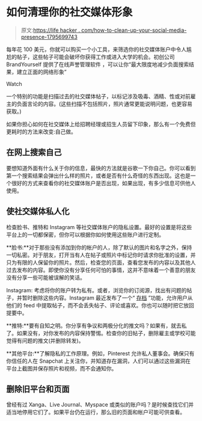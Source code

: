 # 如何清理你的社交媒体形象

> 原文:[https://life hacker . com/how-to-clean-up-your-social-media-presence-1795699743](https://lifehacker.com/how-to-clean-up-your-social-media-presence-1795699743)

每年花 100 美元，你就可以购买一个小工具，来筛选你的社交媒体账户中令人尴尬的帖子，这些帖子可能会破坏你获得工作或进入大学的机会。初创公司 BrandYourself 提供了在线声誉管理软件 ，可以让你“最大限度地减少负面搜索结果，建立正面的网络形象”

Watch

一个特别的功能是扫描过去的社交媒体帖子，以标记涉及吸毒、酒精、性或对前雇主的负面言论的内容。(这些扫描不包括照片，照片通常更能说明问题，也更容易获取。)

如果你担心如何在社交媒体上给招聘经理或招生人员留下印象，那么有一个免费但更耗时的方法来改变:自己做。

## 在网上搜索自己

要想知道外面有什么关于你的信息，最快的方法就是谷歌一下你自己。你可以看到第一个搜索结果会弹出什么样的照片，或者是否有什么奇怪的东西出现。这也是一个很好的方式来查看你的社交媒体账户是否出现，如果出现，有多少信息可供他人使用。

## 使社交媒体私人化

检查脸书、推特和 Instagram 等社交媒体账户的隐私设置。最好的设置是将这些平台上的一切都保密，但你可以根据你如何使用这些账户进行定制。

**脸书:**对于那些没有添加到你的帐户的人，除了默认的图片和名字之外，保持一切私密。对于朋友，打开当有人在帖子或照片中标记你时请求你批准的设置，并只为有限的人保留你的照片。然后，检查您的页面，查看您发布的内容以及其他人过去发布的内容。即使你没有分享任何可怕的事情，这并不意味着一个善意的朋友没有分享一些可能被误解的笑话。

Instagram: 考虑将你的账户转为私有。或者，浏览你的订阅源，找出有问题的帖子，并暂时删除这些内容。Instagram 最近发布了一个“ [存档](https://techcrunch.com/2017/05/22/instagram-archive/) ”功能，允许用户从他们的 feed 中提取帖子，而不会丢失帖子、评论或喜欢。你也可以随时把它放回提要中。

**推特:**要有自知之明。你分享有争议和两极分化的推文吗？如果有，就去私了。如果没有，对你发布的内容保持警惕。检查你的旧帖子，删除雇主或学校可能觉得有问题的推文(并删除转发)。

**其他平台:**了解隐私的工作原理。例如，Pinterest 允许私人董事会。确保只有你信任的人在 Snapchat 上关注你，并知道存在漏洞，人们可以通过这些漏洞在平台上截图并保存照片和视频，而不会通知你。

## 删除旧平台和页面

曾经有过 Xanga、Live Journal、Myspace 或类似的账户吗？是时候查找它们并适当地停用它们了。如果平台仍在运行，那么旧的页面和帐户可能可供查看。